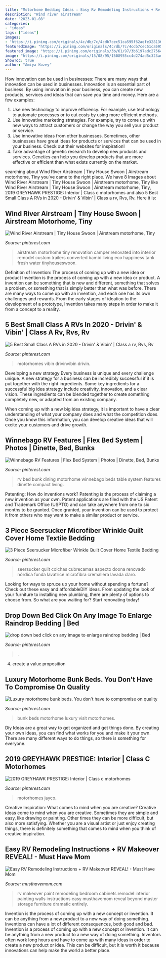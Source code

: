 ```yaml
---
title: "Motorhome Bedding Ideas : Easy Rv Remodeling Instructions + Rv Makeover Reveal!"
description: "Wind river airstream"
date: "2023-01-08"
categories:
- "ideas"
tags: ["ideas"]
images:
- "https://i.pinimg.com/originals/4c/db/7c/4cdb7cec51ca595f62aefe32813692ae.jpg"
featuredImage: "https://i.pinimg.com/originals/4c/db/7c/4cdb7cec51ca595f62aefe32813692ae.jpg"
featured_image: "https://i.pinimg.com/originals/3b/61/97/3b6197adc27564c2a1d02a112e9dc54b.png"
image: "https://i.pinimg.com/originals/15/08/95/1508955cc4d274ad5c323aeb303e8365.jpg"
ShowToc: true
author: "Amiya Kozey"
---
```



How innovation can be used in businesses: There are many ways that innovation can be used in businesses.
Innovation is an essential part of business. By using innovation in your business, you can create new products, services and ideas that can save you time and money. Here are a few examples: 
1. Use new technology to improve efficiency. For example, use technology to automate processes or to cut costs by using more efficient methods. 
2. Use innovative marketing strategies. For example, try to come up with new ways to attract customers or change the way you sell your product or service. 
3. Use innovative ideas from other businesses. Sometimes, other businesses have great ideas for products or services that can be used in your business. Check out their websites for inspiration! 
4. Take advantage of genetic research to develop new products and services. Genetics can help you develop products that are more effective or efficient than what exists currently on the market.

	

		
searching about Wind River Airstream | Tiny House Swoon | Airstream motorhome, Tiny you've came to the right place. We have 8 Images about Wind River Airstream | Tiny House Swoon | Airstream motorhome, Tiny like Wind River Airstream | Tiny House Swoon | Airstream motorhome, Tiny, 2019 GREYHAWK PRESTIGE: Interior | Class c motorhomes and also 5 Best Small Class A RVs in 2020 - Drivin&#039; &amp; Vibin&#039; | Class a rv, Rvs, Rv. Here it is:
		
    
## Wind River Airstream | Tiny House Swoon | Airstream Motorhome, Tiny

<img loading=lazy src="https://i.pinimg.com/originals/6b/00/20/6b00203b2245aac60bcb489a60b19c9e.jpg" onerror="this.onerror=null;this.src='https://tse1.mm.bing.net/th?id=OIP.s68l1ryk3GLijMriX9DcIwHaE8&amp;pid=15.1';" alt="Wind River Airstream | Tiny House Swoon | Airstream motorhome, Tiny">

_Source: pinterest.com_

>airstream motorhome tiny renovation camper renovated into interior remodel custom trailers converted bambi living eco happiness tank fresh water tinyhouseswoon. 

	

Definition of Invention: The process of coming up with a new idea or product
Invention is the process of coming up with a new idea or product. A invention can be something that is new and different, something that solves a problem, or something that is simply better than what was before. There are many ways to come up with an invention, and each one has its own challenges and rewards. From the early stages of ideation to the development of a prototype, Invention takes many steps in order to make it from a concept to a reality.

    
## 5 Best Small Class A RVs In 2020 - Drivin&#039; &amp; Vibin&#039; | Class A Rv, Rvs, Rv

<img loading=lazy src="https://i.pinimg.com/originals/3b/61/97/3b6197adc27564c2a1d02a112e9dc54b.png" onerror="this.onerror=null;this.src='https://tse4.mm.bing.net/th?id=OIP.dtGGqYpsvttbroSsykkI2gHaEK&amp;pid=15.1';" alt="5 Best Small Class A RVs in 2020 - Drivin&#039; &amp; Vibin&#039; | Class a rv, Rvs, Rv">

_Source: pinterest.com_

>motorhomes vibin drivinvibin drivin. 

	

Developing a new strategy
Every business is unique and every challenge unique. A new strategy for a business can be incredibly successful if it is put together with the right ingredients. 
Some key ingredients for a successful big idea strategy include creativity, innovation, and a clear vision. These ingredients can be blended together to create something completely new, or adapted from an existing company. 

When coming up with a new big idea strategy, it is important to have a clear understanding of what your company does and what the competition does. Once you know this information, you can develop creative ideas that will excite your customers and drive growth.

    
## Winnebago RV Features | Flex Bed System | Photos | Dinette, Bed, Bunks

<img loading=lazy src="https://i.pinimg.com/originals/ff/6b/e9/ff6be9a8dcd5caf83abb3a24818a4fac.jpg" onerror="this.onerror=null;this.src='https://tse4.mm.bing.net/th?id=OIP.0dnreTYCfuif0cYmBB2FigHaDt&amp;pid=15.1';" alt="Winnebago RV Features | Flex Bed System | Photos | Dinette, Bed, Bunks">

_Source: pinterest.com_

>rv bed bunk dining motorhome winnebago beds table system features dinette compact living. 

	

Patenting: How do inventions work?
Patenting is the process of claiming a new invention as your own. Patent applications are filed with the US Patent and Trademark Office (USPTO) and can take anywhere from one to six months to be granted. Once granted, your invention can be used to protect it from others who may want to make a similar product or service.

    
## 3 Piece Seersucker Microfiber Wrinkle Quilt Cover Home Textile Bedding

<img loading=lazy src="https://i.pinimg.com/originals/20/f0/60/20f060da424f7811560d4e8af9e34ab5.jpg" onerror="this.onerror=null;this.src='https://tse4.mm.bing.net/th?id=OIP.IPBg2kJPeBFWDU6K-eNKtQHaHa&amp;pid=15.1';" alt="3 Piece Seersucker Microfiber Wrinkle Quilt Cover Home Textile Bedding">

_Source: pinterest.com_

>seersucker quilt colchas cubrecamas aspecto doona renovado nórdica funda lavatrice microfibra cremallera lavada claro. 

	

Looking for ways to spruce up your home without spending a fortune? Check out these easy and affordableDIY ideas. From updating the look of your furniture to installing new plumbing, there are plenty of options to choose from. So what are you waiting for? Start renovating today!

    
## Drop Down Bed Click On Any Image To Enlarge Raindrop Bedding | Bed

<img loading=lazy src="https://i.pinimg.com/originals/15/08/95/1508955cc4d274ad5c323aeb303e8365.jpg" onerror="this.onerror=null;this.src='https://tse3.mm.bing.net/th?id=OIP.L4PbXYPYoUD2K7ldmU0u6gHaE8&amp;pid=15.1';" alt="drop down bed click on any image to enlarge raindrop bedding | Bed">

_Source: pinterest.com_

>. 

	

4. create a value proposition 

    
## Luxury Motorhome Bunk Beds. You Don&#039;t Have To Compromise On Quality

<img loading=lazy src="https://i.pinimg.com/originals/83/a0/52/83a052e218098c658bcba9e600faac97.jpg" onerror="this.onerror=null;this.src='https://tse2.mm.bing.net/th?id=OIP.9hsGXTrE7iP6yZkjSHxFWgHaLH&amp;pid=15.1';" alt="Luxury motorhome bunk beds. You don&#039;t have to compromise on quality">

_Source: pinterest.com_

>bunk beds motorhome luxury visit motorhomes. 

	

Diy Ideas are a great way to get organized and get things done. By creating your own ideas, you can find what works for you and make it your own. There are many different ways to do things, so there is something for everyone.

    
## 2019 GREYHAWK PRESTIGE: Interior | Class C Motorhomes

<img loading=lazy src="https://i.pinimg.com/originals/4c/db/7c/4cdb7cec51ca595f62aefe32813692ae.jpg" onerror="this.onerror=null;this.src='https://tse3.mm.bing.net/th?id=OIP.bnCwF81yhsre5itYrgaEhwHaDt&amp;pid=15.1';" alt="2019 GREYHAWK PRESTIGE: Interior | Class c motorhomes">

_Source: pinterest.com_

>motorhomes jayco. 

	

Creative Inspiration: What comes to mind when you are creative?
Creative ideas come to mind when you are creative. Sometimes they are simple and easy, like drawing or painting. Other times they can be more difficult, but also more satisfying. Whether you are a visual artist or just enjoy creating things, there is definitely something that comes to mind when you think of creative inspiration.

    
## Easy RV Remodeling Instructions + RV Makeover REVEAL! - Must Have Mom

<img loading=lazy src="https://musthavemom.com/wp-content/uploads/2017/05/RV-bedroom-makeover-painting.jpg" onerror="this.onerror=null;this.src='https://tse1.mm.bing.net/th?id=OIP.p2JLlJNKE6MYppEwshzGFgHaLH&amp;pid=15.1';" alt="Easy RV Remodeling Instructions + RV Makeover REVEAL! - Must Have Mom">

_Source: musthavemom.com_

>rv makeover paint remodeling bedroom cabinets remodel interior painting walls instructions easy musthavemom reveal beyond master storage furniture dramatic entirely. 

	

Invention is the process of coming up with a new concept or invention. It can be anything from a new product to a new way of doing something. Inventions can have a lot of different consequences, both good and bad.
Invention is a process of coming up with a new concept or invention. It can be anything from a new product to a new way of doing something. Inventors often work long hours and have to come up with many ideas in order to create a new product or idea. This can be difficult, but it is worth it because innovations can help make the world a better place.

